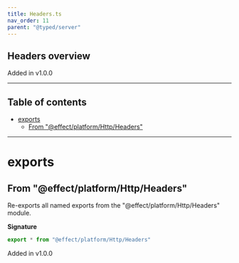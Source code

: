 ```yaml
---
title: Headers.ts
nav_order: 11
parent: "@typed/server"
---
```


## Headers overview

Added in v1.0.0

---

<h2 class="text-delta">Table of contents</h2>

- [exports](#exports)
  - [From "@effect/platform/Http/Headers"](#from-effectplatformhttpheaders)

---

# exports

## From "@effect/platform/Http/Headers"

Re-exports all named exports from the "@effect/platform/Http/Headers" module.

**Signature**

```ts
export * from "@effect/platform/Http/Headers"
```

Added in v1.0.0
